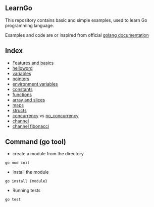 LearnGo
---
This repository contains basic and simple examples, used to learn Go programming language.

Examples and code are or inspired from official [golang documentation](https://golang.org/doc/code.html)

## Index
* [Features and basics](features.md)
* [helloword](src/scripts/helloworld.go)
* [variables](src/scripts/variables.go)
* [pointers](src/scripts/pointers.go)
* [environment variables](src/scripts/env-vars.go)
* [constants](src/scripts/constants.go)
* [functions](src/scripts/functions.go)
* [array and slices](src/scripts/arrayAndSlices.go)
* [maps](src/scripts/maps.go)
* [structs](src/scripts/structs.go)
* [concurrency](src/scripts/concurrency.go) vs [no_concurrency](src/scripts/no_concurrency.go)
* [channel](src/scripts/channel.go)
* [channel fibonacci](src/scripts/channel_fibonacci.go)

## Command (go tool)
* create a module from the directory
```
go mod init 
```
* Install the module
```
go install {module}
```
* Running tests
```
go test
```
